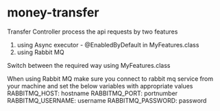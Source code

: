 # money-transfer

Transfer Controller process the api requests by two features
1. using Async executor - @EnabledByDefault in MyFeatures.class
2. using Rabbit MQ

Switch between the required way using MyFeatures.class

When using Rabbit MQ make sure you connect to rabbit mq service from your machine and set the below variables with appropriate  values
RABBITMQ_HOST: hostname
RABBITMQ_PORT: portnumber
RABBITMQ_USERNAME: username
RABBITMQ_PASSWORD: password
